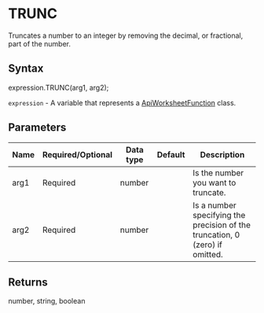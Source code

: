 # TRUNC

Truncates a number to an integer by removing the decimal, or fractional, part of the number.

## Syntax

expression.TRUNC(arg1, arg2);

`expression` - A variable that represents a [ApiWorksheetFunction](../ApiWorksheetFunction.md) class.

## Parameters

| **Name** | **Required/Optional** | **Data type** | **Default** | **Description** |
| ------------- | ------------- | ------------- | ------------- | ------------- |
| arg1 | Required | number |  | Is the number you want to truncate. |
| arg2 | Required | number |  | Is a number specifying the precision of the truncation, 0 (zero) if omitted. |

## Returns

number, string, boolean